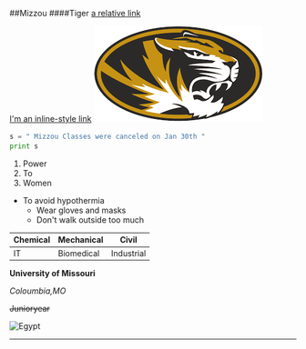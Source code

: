 ##Mizzou
####Tiger
[a relative link](README.md)

[I'm an inline-style link](https://www.google.com "Google's Homepage")
![](Mizzou.png)
```python
s = " Mizzou Classes were canceled on Jan 30th "
print s
```
1. Power
2. To
3. Women
* To avoid hypothermia 
  * Wear gloves and masks
  * Don't walk outside too much

| Chemical | Mechanical | Civil |
| ---------|------------|--------|
| IT       | Biomedical | Industrial |
 
**University of Missouri**

*Coloumbia,MO*

~~Junioryear~~


![Egypt](https://i.gocollette.com/img/tours/africa/treasures-of-egypt/treasures-of-egypt_125801595_carousel1.jpg)

___




